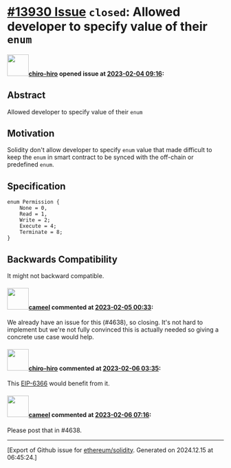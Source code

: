 # [\#13930 Issue](https://github.com/ethereum/solidity/issues/13930) `closed`: Allowed developer to specify value of their `enum`

#### <img src="https://avatars.githubusercontent.com/u/8078873?u=c387f251f854aec39c9c5d8875fa2520a710472d&v=4" width="50">[chiro-hiro](https://github.com/chiro-hiro) opened issue at [2023-02-04 09:16](https://github.com/ethereum/solidity/issues/13930):

## Abstract

Allowed developer to specify value of their `enum`

## Motivation

Solidity don't allow developer to specify `enum` value that made difficult to keep the `enum` in smart contract to be synced with the off-chain or predefined `enum`.

## Specification

```solidity
enum Permission {
    None = 0,
    Read = 1,
    Write = 2;
    Execute = 4;
    Terminate = 8;
}
```

## Backwards Compatibility

It might not backward compatible.

#### <img src="https://avatars.githubusercontent.com/u/137030?v=4" width="50">[cameel](https://github.com/cameel) commented at [2023-02-05 00:33](https://github.com/ethereum/solidity/issues/13930#issuecomment-1416886575):

We already have an issue for this (#4638), so closing. It's not hard to implement but we're not fully convinced this is actually needed so giving a concrete use case would help.

#### <img src="https://avatars.githubusercontent.com/u/8078873?u=c387f251f854aec39c9c5d8875fa2520a710472d&v=4" width="50">[chiro-hiro](https://github.com/chiro-hiro) commented at [2023-02-06 03:35](https://github.com/ethereum/solidity/issues/13930#issuecomment-1418460776):

This [EIP-6366](https://github.com/ethereum/EIPs/pull/6366) would benefit from it.

#### <img src="https://avatars.githubusercontent.com/u/137030?v=4" width="50">[cameel](https://github.com/cameel) commented at [2023-02-06 07:16](https://github.com/ethereum/solidity/issues/13930#issuecomment-1418620254):

Please post that in #4638.


-------------------------------------------------------------------------------



[Export of Github issue for [ethereum/solidity](https://github.com/ethereum/solidity). Generated on 2024.12.15 at 06:45:24.]
